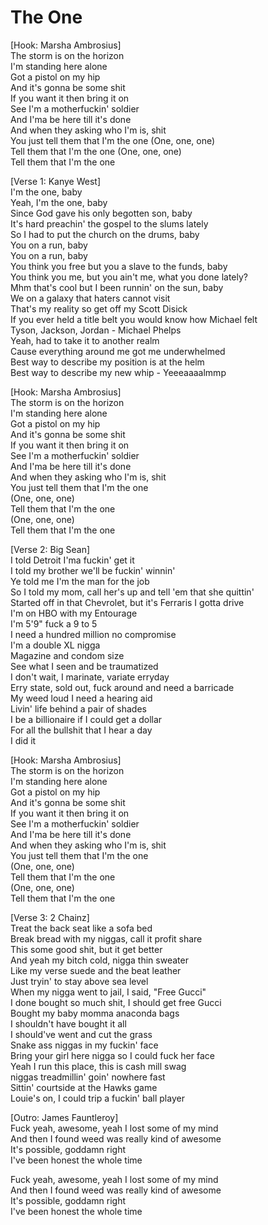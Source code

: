 # The One

[Hook: Marsha Ambrosius]  
The storm is on the horizon  
I'm standing here alone  
Got a pistol on my hip  
And it's gonna be some shit  
If you want it then bring it on  
See I'm a motherfuckin' soldier  
And I'ma be here till it's done  
And when they asking who I'm is, shit  
You just tell them that I'm the one (One, one, one)  
Tell them that I'm the one (One, one, one)  
Tell them that I'm the one  

[Verse 1: Kanye West]  
I'm the one, baby  
Yeah, I'm the one, baby  
Since God gave his only begotten son, baby  
It's hard preachin' the gospel to the slums lately  
So I had to put the church on the drums, baby  
You on a run, baby  
You on a run, baby  
You think you free but you a slave to the funds, baby  
You think you me, but you ain't me, what you done lately?  
Mhm that's cool but I been runnin' on the sun, baby  
We on a galaxy that haters cannot visit  
That's my reality so get off my Scott Disick  
If you ever held a title belt you would know how Michael felt  
Tyson, Jackson, Jordan - Michael Phelps  
Yeah, had to take it to another realm  
Cause everything around me got me underwhelmed  
Best way to describe my position is at the helm  
Best way to describe my new whip - Yeeeaaaalmmp  

[Hook: Marsha Ambrosius]  
The storm is on the horizon  
I'm standing here alone  
Got a pistol on my hip  
And it's gonna be some shit  
If you want it then bring it on  
See I'm a motherfuckin' soldier  
And I'ma be here till it's done  
And when they asking who I'm is, shit  
You just tell them that I'm the one  
(One, one, one)  
Tell them that I'm the one  
(One, one, one)  
Tell them that I'm the one  

[Verse 2: Big Sean]  
I told Detroit I'ma fuckin' get it  
I told my brother we'll be fuckin' winnin'  
Ye told me I'm the man for the job  
So I told my mom, call her's up and tell 'em that she quittin'  
Started off in that Chevrolet, but it's Ferraris I gotta drive  
I'm on HBO with my Entourage  
I'm 5'9" fuck a 9 to 5  
I need a hundred million no compromise  
I'm a double XL nigga  
Magazine and condom size  
See what I seen and be traumatized  
I don't wait, I marinate, variate erryday  
Erry state, sold out, fuck around and need a barricade  
My weed loud I need a hearing aid  
Livin' life behind a pair of shades  
I be a billionaire if I could get a dollar  
For all the bullshit that I hear a day  
I did it  

[Hook: Marsha Ambrosius]  
The storm is on the horizon  
I'm standing here alone  
Got a pistol on my hip  
And it's gonna be some shit  
If you want it then bring it on  
See I'm a motherfuckin' soldier  
And I'ma be here till it's done  
And when they asking who I'm is, shit  
You just tell them that I'm the one  
(One, one, one)  
Tell them that I'm the one  
(One, one, one)  
Tell them that I'm the one  

[Verse 3: 2 Chainz]  
Treat the back seat like a sofa bed  
Break bread with my niggas, call it profit share  
This some good shit, but it get better  
And yeah my bitch cold, nigga thin sweater  
Like my verse suede and the beat leather  
Just tryin' to stay above sea level  
When my nigga went to jail, I said, "Free Gucci"  
I done bought so much shit, I should get free Gucci  
Bought my baby momma anaconda bags  
I shouldn't have bought it all  
I should've went and cut the grass  
Snake ass niggas in my fuckin' face  
Bring your girl here nigga so I could fuck her face  
Yeah I run this place, this is cash mill swag  
niggas treadmillin' goin' nowhere fast  
Sittin' courtside at the Hawks game  
Louie's on, I could trip a fuckin' ball player  

[Outro: James Fauntleroy]  
Fuck yeah, awesome, yeah I lost some of my mind  
And then I found weed was really kind of awesome  
It's possible, goddamn right  
I've been honest the whole time  

Fuck yeah, awesome, yeah I lost some of my mind  
And then I found weed was really kind of awesome  
It's possible, goddamn right  
I've been honest the whole time
